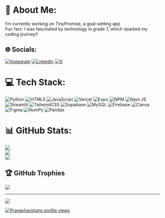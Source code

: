 # 💫 About Me:
 I’m currently working on TinyPromise, a goal-setting app<br>Fun fact: I was fascinated by technology in grade 7, which sparked my coding journey!!


## 🌐 Socials:
[![Instagram](https://img.shields.io/badge/Instagram-%23E4405F.svg?logo=Instagram&logoColor=white)](https://instagram.com/pranavharshan) [![LinkedIn](https://img.shields.io/badge/LinkedIn-%230077B5.svg?logo=linkedin&logoColor=white)](https://linkedin.com/in/pranavharshan-s) [![X](https://img.shields.io/badge/X-black.svg?logo=X&logoColor=white)](https://x.com/Pranav_ai) 

# 💻 Tech Stack:
![Python](https://img.shields.io/badge/python-3670A0?style=for-the-badge&logo=python&logoColor=ffdd54) ![HTML5](https://img.shields.io/badge/html5-%23E34F26.svg?style=for-the-badge&logo=html5&logoColor=white) ![JavaScript](https://img.shields.io/badge/javascript-%23323330.svg?style=for-the-badge&logo=javascript&logoColor=%23F7DF1E) ![Vercel](https://img.shields.io/badge/vercel-%23000000.svg?style=for-the-badge&logo=vercel&logoColor=white) ![Expo](https://img.shields.io/badge/expo-1C1E24?style=for-the-badge&logo=expo&logoColor=#D04A37) ![NPM](https://img.shields.io/badge/NPM-%23CB3837.svg?style=for-the-badge&logo=npm&logoColor=white) ![Next JS](https://img.shields.io/badge/Next-black?style=for-the-badge&logo=next.js&logoColor=white) ![Streamlit](https://img.shields.io/badge/Streamlit-%23FE4B4B.svg?style=for-the-badge&logo=streamlit&logoColor=white) ![TailwindCSS](https://img.shields.io/badge/tailwindcss-%2338B2AC.svg?style=for-the-badge&logo=tailwind-css&logoColor=white) ![Supabase](https://img.shields.io/badge/Supabase-3ECF8E?style=for-the-badge&logo=supabase&logoColor=white) ![MySQL](https://img.shields.io/badge/mysql-4479A1.svg?style=for-the-badge&logo=mysql&logoColor=white) ![Firebase](https://img.shields.io/badge/firebase-a08021?style=for-the-badge&logo=firebase&logoColor=ffcd34) ![Canva](https://img.shields.io/badge/Canva-%2300C4CC.svg?style=for-the-badge&logo=Canva&logoColor=white) ![Figma](https://img.shields.io/badge/figma-%23F24E1E.svg?style=for-the-badge&logo=figma&logoColor=white) ![NumPy](https://img.shields.io/badge/numpy-%23013243.svg?style=for-the-badge&logo=numpy&logoColor=white) ![Pandas](https://img.shields.io/badge/pandas-%23150458.svg?style=for-the-badge&logo=pandas&logoColor=white)
# 📊 GitHub Stats:
![](https://github-readme-stats.vercel.app/api?username=pranavharshans&theme=dark&hide_border=false&include_all_commits=false&count_private=true)<br/>
![](https://github-readme-streak-stats.herokuapp.com/?user=pranavharshans&theme=dark&hide_border=false)<br/>
![](https://github-readme-stats.vercel.app/api/top-langs/?username=pranavharshans&theme=dark&hide_border=false&include_all_commits=true&count_private=true&layout=compact)

## 🏆 GitHub Trophies
![](https://github-profile-trophy.vercel.app/?username=pranavharshans&theme=radical&no-frame=false&no-bg=false&margin-w=4)

---
[![](https://visitcount.itsvg.in/api?id=pranavharshans&icon=0&color=0)](https://visitcount.itsvg.in)

[![Pranavharshans profile views](https://u8views.com/api/v1/github/profiles/133397331/views/day-week-month-total-count.svg)](https://u8views.com/github/Pranavharshans)

